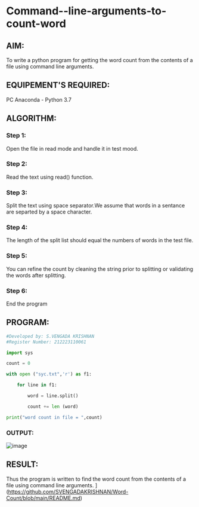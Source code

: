 # Command--line-arguments-to-count-word
## AIM:
To write a python program for getting the word count from the contents of a file using command line arguments.
## EQUIPEMENT'S REQUIRED: 
PC
Anaconda - Python 3.7
## ALGORITHM: 
### Step 1:
Open the file in read mode and handle it in test mood.

### Step 2:
Read the text using read() function.

### Step 3:
Split the text using space separator.We assume that words in a sentance are separted by a space character.

### Step 4:
The length of the split list should equal the numbers of words in the test file.

### Step 5:
You can refine the count by cleaning the string prior to splitting or validating the words after splitting.

### Step 6:
End the program

## PROGRAM:
```py
#Developed by: S.VENGADA KRISHNAN
#Register Number: 212223110061

import sys

count = 0

with open ("syc.txt",'r') as f1:

    for line in f1:

        word = line.split()

        count += len (word)

print("word count in file = ",count)

```

### OUTPUT:
![image](https://github.com/SVENGADAKRISHNAN/Command--line-arguments-to-count-word/assets/147473084/7be045fd-24ef-4598-aa2b-469c27abe63a)



## RESULT:
Thus the program is written to find the word count from the contents of a file using command line arguments.
](https://github.com/SVENGADAKRISHNAN/Word-Count/blob/main/README.md)
